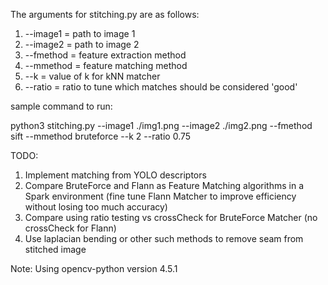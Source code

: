 The arguments for stitching.py are as follows:

1. --image1 = path to image 1
2. --image2 = path to image 2
3. --fmethod = feature extraction method
4. --mmethod = feature matching method
5. --k = value of k for kNN matcher
6. --ratio = ratio to tune which matches should be considered 'good'

sample command to run:

python3 stitching.py --image1 ./img1.png --image2 ./img2.png --fmethod sift --mmethod bruteforce --k 2 --ratio 0.75

TODO:
1. Implement matching from YOLO descriptors
2. Compare BruteForce and Flann as Feature Matching algorithms in a Spark environment (fine tune Flann Matcher to improve efficiency without losing too much accuracy)
3. Compare using ratio testing vs crossCheck for BruteForce Matcher (no crossCheck for Flann) 
4. Use laplacian bending or other such methods to remove seam from stitched image

Note: Using opencv-python version 4.5.1
